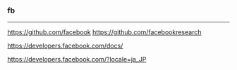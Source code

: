 ### fb

---
https://github.com/facebook
https://github.com/facebookresearch


https://developers.facebook.com/docs/

https://developers.facebook.com/?locale=ja_JP


